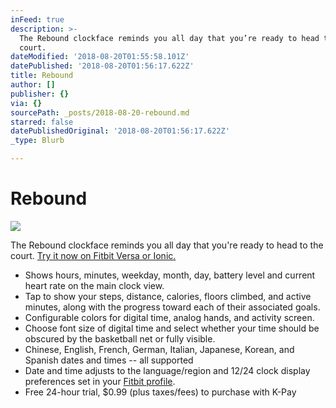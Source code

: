 ```yaml
---
inFeed: true
description: >-
  The Rebound clockface reminds you all day that you’re ready to head to the
  court.
dateModified: '2018-08-20T01:55:58.101Z'
datePublished: '2018-08-20T01:56:17.622Z'
title: Rebound
author: []
publisher: {}
via: {}
sourcePath: _posts/2018-08-20-rebound.md
starred: false
datePublishedOriginal: '2018-08-20T01:56:17.622Z'
_type: Blurb

---
```

# Rebound
![](https://the-grid-user-content.s3-us-west-2.amazonaws.com/39957d55-fd58-4757-8d50-cf19e07b4076.png)

The Rebound clockface reminds you all day that you're ready to head to the court.
[Try it now on Fitbit Versa or Ionic.][0]

* Shows hours, minutes, weekday, month, day, battery level and current heart rate on the main clock view.
* Tap to show your steps, distance, calories, floors climbed, and active minutes, along with the progress toward each of their associated goals.
* Configurable colors for digital time, analog hands, and activity screen.
* Choose font size of digital time and select whether your time should be obscured by the basketball net or fully visible.
* Chinese, English, French, German, Italian, Japanese, Korean, and Spanish dates and times -- all supported
* Date and time adjusts to the language/region and 12/24 clock display preferences set in your [Fitbit profile][1].
* Free 24-hour trial, $0.99 (plus taxes/fees) to purchase with K-Pay

[0]: https://gam.fitbit.com/gallery/clock/2934cb37-0dae-4081-96b0-e3a62c3c73a3
[1]: https://www.fitbit.com/user/profile/edit